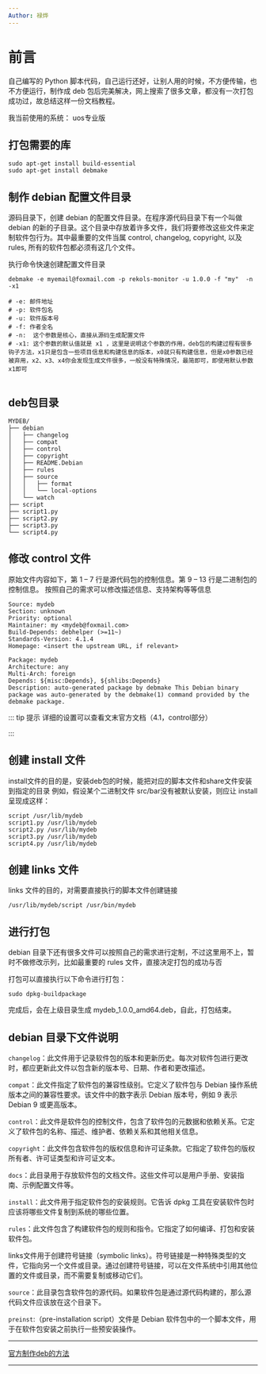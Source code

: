 ```yaml
---
Author: 禄烨
---
```



# 前言
自己编写的 Python 脚本代码，自己运行还好，让别人用的时候，不方便传输，也不方便运行，制作成 deb 包后完美解决，网上搜索了很多文章，都没有一次打包成功过，故总结这样一份文档教程。

我当前使用的系统：
uos专业版

## 打包需要的库
```shell
sudo apt-get install build-essential
sudo apt-get install debmake
```

## 制作 debian 配置文件目录
源码目录下，创建 debian 的配置文件目录。在程序源代码目录下有一个叫做 debian 的新的子目录。这个目录中存放着许多文件，我们将要修改这些文件来定制软件包行为。其中最重要的文件当属 control, changelog, copyright, 以及 rules, 所有的软件包都必须有这几个文件。

执行命令快速创建配置文件目录

```shell
debmake -e myemail@foxmail.com -p rekols-monitor -u 1.0.0 -f "my"  -n -x1

# -e: 邮件地址
# -p: 软件包名
# -u: 软件版本号
# -f: 作者全名
# -n:  这个参数是核心，直接从源码生成配置文件
# -x1: 这个参数的默认值就是 x1 ，这里是说明这个参数的作用，deb包的构建过程有很多钩子方法，x1只是包含一些项目信息和构建信息的版本，x0就只有构建信息，但是x0参数已经被弃用，x2、x3、x4你会发现生成文件很多，一般没有特殊情况，最简即可，即使用默认参数x1即可


```



## deb包目录

```shell
MYDEB/
├── debian
│   ├── changelog
│   ├── compat
│   ├── control
│   ├── copyright
│   ├── README.Debian
│   ├── rules
│   ├── source
│   │   ├── format
│   │   └── local-options
│   └── watch
├── script
├── script1.py
├── script2.py
├── script3.py
└── script4.py
```




## 修改 control 文件
原始文件内容如下，第 1 – 7 行是源代码包的控制信息。第 9 – 13 行是二进制包的控制信息。
按照自己的需求可以修改描述信息、支持架构等等信息

```shell
Source: mydeb
Section: unknown
Priority: optional
Maintainer: my <mydeb@foxmail.com>
Build-Depends: debhelper (>=11~)
Standards-Version: 4.1.4
Homepage: <insert the upstream URL, if relevant>

Package: mydeb
Architecture: any
Multi-Arch: foreign
Depends: ${misc:Depends}, ${shlibs:Depends}
Description: auto-generated package by debmake This Debian binary package was auto-generated by the debmake(1) command provided by the debmake package.
```

::: tip 提示
详细的设置可以查看文末官方文档（4.1，control部分）

:::

## 创建 install 文件
install文件的目的是，安装deb包的时候，能把对应的脚本文件和share文件安装到指定的目录
例如，假设某个二进制文件 src/bar没有被默认安装，则应让 install 呈现成这样：

```shell
script /usr/lib/mydeb
script1.py /usr/lib/mydeb
script2.py /usr/lib/mydeb
script3.py /usr/lib/mydeb
script4.py /usr/lib/mydeb
```

## 创建 links 文件
links 文件的目的，对需要直接执行的脚本文件创建链接
	
```shell
/usr/lib/mydeb/script /usr/bin/mydeb
```

 ## 进行打包
 debian 目录下还有很多文件可以按照自己的需求进行定制，不过这里用不上，暂时不做修改示列，比如最重要的 rules 文件，直接决定打包的成功与否

 打包可以直接执行以下命令进行打包：
	
```shell
sudo dpkg-buildpackage
```

完成后，会在上级目录生成 mydeb_1.0.0_amd64.deb，自此，打包结束。


## debian 目录下文件说明
`changelog`：此文件用于记录软件包的版本和更新历史。每次对软件包进行更改时，都应更新此文件以包含新的版本号、日期、作者和更改描述。

`compat`：此文件指定了软件包的兼容性级别。它定义了软件包与 Debian 操作系统版本之间的兼容性要求。该文件中的数字表示 Debian 版本号，例如 9 表示Debian 9 或更高版本。

`control`：此文件是软件包的控制文件，包含了软件包的元数据和依赖关系。它定义了软件包的名称、描述、维护者、依赖关系和其他相关信息。

`copyright`：此文件包含软件包的版权信息和许可证条款。它指定了软件包的版权所有者、许可证类型和许可证文本。

`docs`：此目录用于存放软件包的文档文件。这些文件可以是用户手册、安装指南、示例配置文件等。

`install`：此文件用于指定软件包的安装规则。它告诉 dpkg 工具在安装软件包时应该将哪些文件复制到系统的哪些位置。

`rules`：此文件包含了构建软件包的规则和指令。它指定了如何编译、打包和安装软件包。

links文件用于创建符号链接（symbolic links）。符号链接是一种特殊类型的文件，它指向另一个文件或目录。通过创建符号链接，可以在文件系统中引用其他位置的文件或目录，而不需要复制或移动它们。

`source`：此目录包含软件包的源代码。如果软件包是通过源代码构建的，那么源代码文件应该放在这个目录下。

`preinst`:（pre-installation script）文件是 Debian 软件包中的一个脚本文件，用于在软件包安装之前执行一些预安装操作。

--------------------
[官方制作deb的方法](https://www.debian.org/doc/manuals/maint-guide/start.zh-cn.html)

--------------------------------
